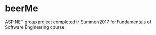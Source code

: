 # beerMe
ASP.NET group project completed in Summer/2017 for Fundamentals of Software Engineering course.
